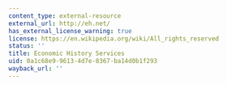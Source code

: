 ```yaml
---
content_type: external-resource
external_url: http://eh.net/
has_external_license_warning: true
license: https://en.wikipedia.org/wiki/All_rights_reserved
status: ''
title: Economic History Services
uid: 0a1c68e9-9613-4d7e-8367-ba14d0b1f293
wayback_url: ''
---
```

